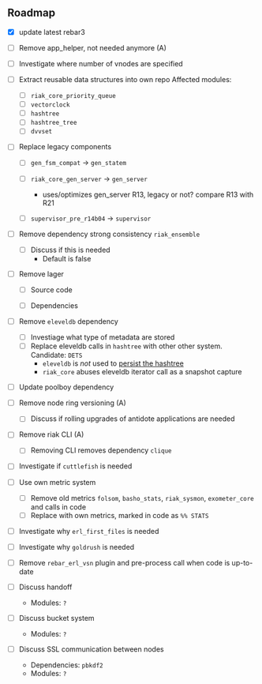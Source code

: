 Roadmap
-----

* [x] update latest rebar3

* [ ] Remove app_helper, not needed anymore (A)

* [ ] Investigate where number of vnodes are specified

* [ ] Extract reusable data structures into own repo Affected modules: 
  * [ ] `riak_core_priority_queue` 
  * [ ] `vectorclock` 
  * [ ] `hashtree` 
  * [ ] `hashtree_tree`
  * [ ] `dvvset`
  
* [ ] Replace legacy components
  * [ ] `gen_fsm_compat` -> `gen_statem`
  * [ ] `riak_core_gen_server` -> `gen_server`
    * uses/optimizes gen_server R13, legacy or not? compare R13 with R21
  * [ ] `supervisor_pre_r14b04` -> `supervisor`

  
* [ ] Remove dependency strong consistency `riak_ensemble`
  * [ ] Discuss if this is needed
    * Default is false


* [ ] Remove lager
  * [ ] Source code
  * [ ] Dependencies

  
* [ ] Remove `eleveldb` dependency
  * [ ] Investiage what type of metadata are stored
  * [ ] Replace eleveldb calls in `hashtree` with other other system. Candidate: `DETS`
    * `eleveldb` is *not* used to [persist the hashtree](https://github.com/basho/riak_core/wiki/Cluster-Metadata-Internals)
    * `riak_core` abuses eleveldb iterator call as a snapshot capture
  
* [ ] Update poolboy dependency

* [ ] Remove node ring versioning (A)
  * [ ] Discuss if rolling upgrades of antidote applications are needed
  
* [ ] Remove riak CLI (A)
  * [ ] Removing CLI removes dependency `clique`

* [ ] Investigate if `cuttlefish` is needed
  
* [ ] Use own metric system
  * [ ] Remove old metrics `folsom`, `basho_stats`, `riak_sysmon`, `exometer_core` and calls in code
  * [ ] Replace with own metrics, marked in code as `%% STATS`
  
* [ ] Investigate why `erl_first_files` is needed
* [ ] Investigate why `goldrush` is needed
  
* [ ] Remove `rebar_erl_vsn` plugin and pre-process call when code is up-to-date

* [ ] Discuss handoff
  * Modules: `?`
* [ ] Discuss bucket system
  * Modules: `?`
* [ ] Discuss SSL communication between nodes
  * Dependencies: `pbkdf2`
  * Modules: `?`

